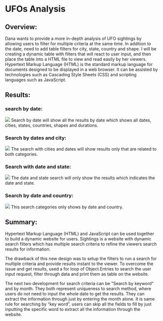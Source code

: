 # UFOs Analysis

## Overview:
Dana wants to provide a more in-depth analysis of UFO sightings by allowing users to filter for multiple criteria at the same time. In addition to the date, need to add table filters for city, state, country and shape. I will be creating a dynamic table with filters that will react to user input, and then place the table into a HTML file to view and read easily by her viewers.
Hypertext Markup Language (HTML) is the standard markup language for documents designed to be displayed in a web browser. It can be assisted by technologies such as Cascading Style Sheets (CSS) and scripting languages such as JavaScript.

## Results:
### search by date:
![](https://user-images.githubusercontent.com/67460581/94047668-a0e90d80-fd8f-11ea-970e-1e6e3e4060b1.PNG)
Search by date will show all the results by date which shows all dates, cities, states, countries, shapes and durations.

### Search by dates and city:
![](https://user-images.githubusercontent.com/67460581/94047853-e73e6c80-fd8f-11ea-81ac-f5f4cd80efef.PNG)
The search with cities and dates will show results only that are related to both categories.

### Search with date and state:
![](https://user-images.githubusercontent.com/67460581/94047904-f4f3f200-fd8f-11ea-95b5-987bdfbf9137.PNG)
The date and state search will only show the results which indicates the date and state.

### Search by date and country:
![](https://user-images.githubusercontent.com/67460581/94047886-f02f3e00-fd8f-11ea-92c4-8f8511027fb3.PNG)
This search categories only shows by date and country.

## Summary:

Hypertext Markup Language (HTML) and JavaScript can be used together to build a dynamic website for users. Sightings is a website with dynamic search filters which has multiple search criteria to refine the viewers search results for information.

The drawback of this new design was to setup the filters to run a search for multiple criteria and provide results instant to the viewer. To overcome the issue and get results, used a for loop of Object.Entries to search the user input request, filter through data and print them as table on the website.

The next two development for search criteria can be "Search by keyword" and by month. They both represent uniqueness to search method, where users do not need to input the whole date to get the results. They can extract the information through just by entering the month alone. It is same rule for searching by “key word”, users can skip all the fields to fill by just inputting the specific word to extract all the information through the website.
